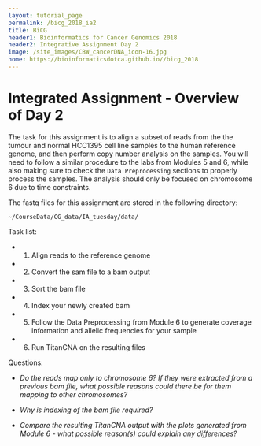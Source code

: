 ```yaml
---
layout: tutorial_page
permalink: /bicg_2018_ia2
title: BiCG
header1: Bioinformatics for Cancer Genomics 2018
header2: Integrative Assignment Day 2
image: /site_images/CBW_cancerDNA_icon-16.jpg
home: https://bioinformaticsdotca.github.io//bicg_2018
---
```


# Integrated Assignment - Overview of Day 2

The task for this assignment is to align a subset of reads from the the tumour and normal HCC1395 cell line samples to the human reference genome, and then perform copy number analysis on the samples. You will need to follow a similar procedure to the labs from Modules 5 and 6, while also making sure to check the `Data Preprocessing` sections to properly process the samples. The analysis should only be focused on chromosome 6 due to time constraints.

The fastq files for this assignment are stored in the following directory:

```
~/CourseData/CG_data/IA_tuesday/data/
```

Task list:
* 1) Align reads to the reference genome 
* 2) Convert the sam file to a bam output
* 3) Sort the bam file
* 4) Index your newly created bam
* 5) Follow the Data Preprocessing from Module 6 to generate coverage information and allelic frequencies for your sample
* 6) Run TitanCNA on the resulting files

Questions:

* *Do the reads map only to chromosome 6? If they were extracted from a previous bam file, what possible reasons could there be for them mapping to other chromosomes?*

* *Why is indexing of the bam file required?*

* *Compare the resulting TitanCNA output with the plots generated from Module 6 - what possible reason(s) could explain any differences?*
